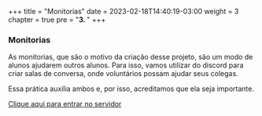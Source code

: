 +++
title = "Monitorias"
date = 2023-02-18T14:40:19-03:00
weight = 3
chapter = true
pre = "<b>3. </b>"
+++

### Monitorias

As monitorias, que são o motivo da criação desse projeto, são um modo de alunos ajudarem outros alunos. Para isso, vamos utilizar do discord para criar salas de conversa, onde voluntários possam ajudar seus colegas.

Essa prática auxilia ambos e, por isso, acreditamos que ela seja importante.

[Clique aqui para entrar no servidor](https://discord.gg/uAkd5eNX2v)
